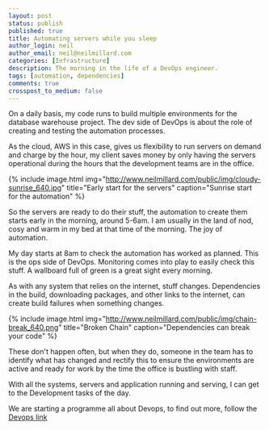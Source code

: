 ```yaml
---
layout: post
status: publish
published: true
title: Automating servers while you sleep
author_login: neil
author_email: neil@neilmillard.com
categories: [Infrastructure]
description: The morning in the life of a DevOps engineer.
tags: [automation, dependencies]
comments: true
crosspost_to_medium: false
---
```

On a daily basis, my code runs to build multiple environments for the database warehouse project.
The dev side of DevOps is about the role of creating and testing the automation processes.  

As the cloud, AWS in this case, gives us flexibility to run servers on demand and charge by the hour,
my client saves money by only having the servers operational during the hours that the development teams
are in the office.  

{% include image.html
      img="http://www.neilmillard.com/public/img/cloudy-sunrise_640.jpg"
      title="Early start for the servers"
      caption="Sunrise start for the automation" %}
      
So the servers are ready to do their stuff, the automation to create them starts early in the morning,
around 5-6am. I am usually in the land of nod, cosy and warm in my bed at that time of the morning.
The joy of automation.  

My day starts at 8am to check the automation has worked as planned. This is the ops side of DevOps. Monitoring comes into play to easily check this stuff. A wallboard full of green is a great sight every morning.

As with any system that relies on the internet, stuff changes. Dependencies in the build, downloading packages, and other links to the internet, can create build failures
when something changes.  

{% include image.html
      img="http://www.neilmillard.com/public/img/chain-break_640.png"
      title="Broken Chain"
      caption="Dependencies can break your code" %}
      
These don't happen often, but when they do, someone in the team has to identify what has changed and rectify
this to ensure the environments are active and ready for work by the time the office is bustling with staff.

With all the systems, servers and application running and serving, I can get to the Development tasks of the day.

We are starting a programme all about Devops, to find out more, follow the [Devops link](http://devops.neilmillard.com/?source=blog20170712)
